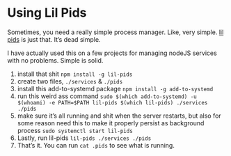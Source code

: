 # Using Lil Pids
Sometimes, you need a really simple process manager. Like, very simple. [lil pids](https://github.com/mafintosh/lil-pids) is just that. It’s dead simple.

I have actually used this on a few projects for managing nodeJS services with no problems. Simple is solid.

1. install that shit `npm install -g lil-pids`
2. create two files, `./services` & `./pids`
3. install this add-to-systemd package `npm install -g add-to-systemd`
4. run this weird ass command `sudo $(which add-to-systemd) -u $(whoami) -e PATH=$PATH lil-pids $(which lil-pids) ./services ./pids`
5. make sure it’s all running and shit when the server restarts, but also for some reason need this to make it properly persist as background process `sudo systemctl start lil-pids`
6. Lastly, run lil-pids `lil-pids ./services ./pids`
7. That’s it. You can run `cat .pids` to see what is running.